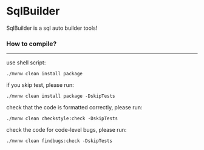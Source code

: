 # SqlBuilder

SqlBuilder is a sql auto builder tools!

### How to compile?

---

use shell script:

```shell
./mvnw clean install package
```

if you skip test, please run:

```shell
./mvnw clean install package -DskipTests
```

check that the code is formatted correctly, please run:

```shell
./mvnw clean checkstyle:check -DskipTests
```

check the code for code-level bugs, please run:

```shell
./mvnw clean findbugs:check -DskipTests
```

